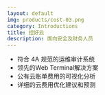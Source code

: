 ```yaml
---
layout: default
img: products/cost-03.png
category: Introductions
title: 控好云
description: 面向安全及财务人员
---
```


 * 符合 4A 规范的运维审计系统
 * 领先的Web Terminal解决方案
 * 公有云账单费用的可视化分析
 * 详细的云费用优化建议和预测
